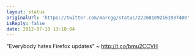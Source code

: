 ```yaml
---
layout: status
originalUrl: 'https://twitter.com/marcgg/status/222681092161937408'
isReply: false
date: 2012-07-10 13:18:04
---
```


"Everybody hates Firefox updates" ~ http://t.co/bmu2CCVH

